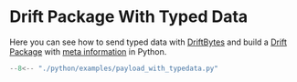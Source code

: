 # Drift Package With Typed Data

Here you can see how to send typed data with [DriftBytes](https://github.com/panda-official/DriftBytes)
and build a [Drift Package](../api/common.md) with [meta information](../api/meta.md) in Python.

```py title="python/examples/payload_with_typedata.py"
--8<-- "./python/examples/payload_with_typedata.py"
```
